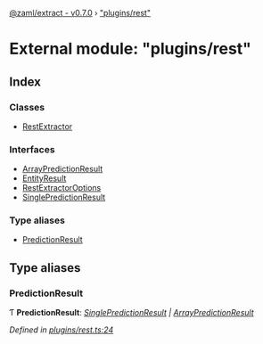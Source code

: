 [@zaml/extract - v0.7.0](../README.md) › ["plugins/rest"](_plugins_rest_.md)

# External module: "plugins/rest"

## Index

### Classes

* [RestExtractor](../classes/_plugins_rest_.restextractor.md)

### Interfaces

* [ArrayPredictionResult](../interfaces/_plugins_rest_.arraypredictionresult.md)
* [EntityResult](../interfaces/_plugins_rest_.entityresult.md)
* [RestExtractorOptions](../interfaces/_plugins_rest_.restextractoroptions.md)
* [SinglePredictionResult](../interfaces/_plugins_rest_.singlepredictionresult.md)

### Type aliases

* [PredictionResult](_plugins_rest_.md#predictionresult)

## Type aliases

###  PredictionResult

Ƭ **PredictionResult**: *[SinglePredictionResult](../interfaces/_plugins_rest_.singlepredictionresult.md) | [ArrayPredictionResult](../interfaces/_plugins_rest_.arraypredictionresult.md)*

*Defined in [plugins/rest.ts:24](https://github.com/nexushubs/zaml-lang/blob/226a4c7/packages/zaml-extract/src/plugins/rest.ts#L24)*
